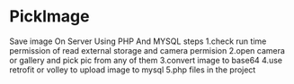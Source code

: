 # PickImage
Save image On Server Using PHP And MYSQL steps 1.check run time permission of read external storage and camera permision 
2.open camera or gallery and pick pic from any of them 
3.convert image to base64 
4.use retrofit or volley to upload image to mysql
5.php files in the project
